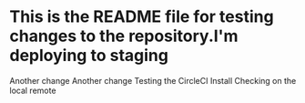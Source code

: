 
This is the README file for testing changes to the repository.I'm deploying to staging
=======
Another change
Another change
Testing the CircleCI Install
Checking on the local remote
